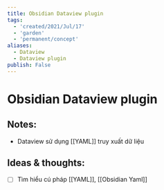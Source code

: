 ```yaml
---
title: Obsidian Dataview plugin
tags:
  - 'created/2021/Jul/17'
  - 'garden'
  - 'permanent/concept'
aliases:
  - Dataview
  - Dataview plugin
publish: False
---
```

# Obsidian Dataview plugin

## Notes:
- Dataview sử dụng [[YAML]] truy xuất dữ liệu

## Ideas & thoughts:
- [ ] Tìm hiểu cú pháp [[YAML]], [[Obsidian Yaml]]
